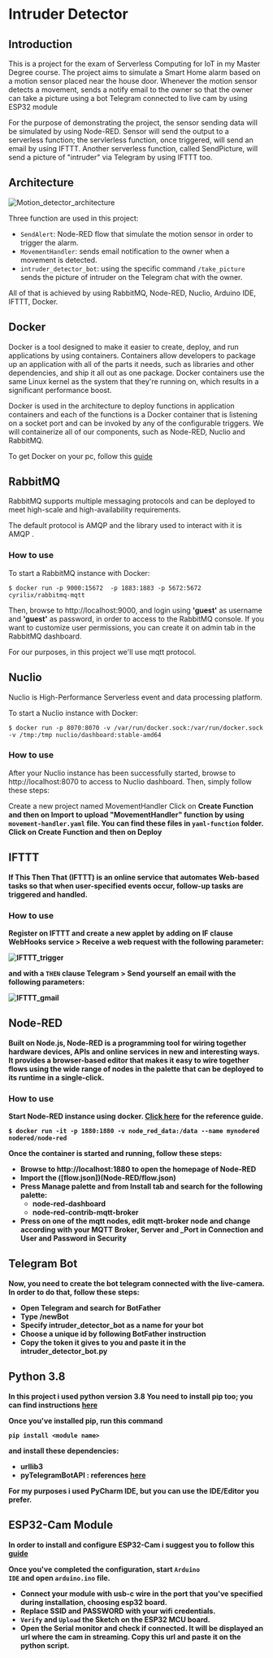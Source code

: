 # Intruder Detector

## Introduction
This is a project for the exam of Serverless Computing for IoT in my Master Degree course.
The project aims to simulate a Smart Home alarm based on a motion sensor placed near the house door. Whenever  the motion sensor detects a movement,  sends a notify email to  the owner so that the owner can take a picture using a bot Telegram connected to live cam by using ESP32 module

For the purpose of demonstrating the project, the sensor sending data will be simulated by using Node-RED. Sensor will send the output to a serverless function; the servlerless function, once triggered, will send an email by using IFTTT. Another serverless function, called SendPicture, will send a picture of "intruder" via Telegram by using IFTTT too.

## Architecture
![Motion_detector_architecture](https://user-images.githubusercontent.com/51193421/210550312-730ac36b-fdc2-455b-8403-c0c7c6772b6d.png)

Three function are used in this project:

<ul>
  <li><code>SendAlert</code>: Node-RED flow that simulate the motion sensor in order to trigger the alarm.</li>
  <li><code>MovementHandler</code>: sends email notification to the owner when a movement is detected.</li>
  <li><code>intruder_detector_bot</code>: using the specific command <code>/take_picture</code> sends the picture of intruder on the Telegram chat with the owner.</li>
</ul>

All of that is achieved by using RabbitMQ, Node-RED, Nuclio, Arduino IDE, IFTTT, Docker.

## Docker
Docker is a tool designed to make it easier to create, deploy, and run applications by using containers. Containers allow developers to package up an application with all of the parts it needs, such as libraries and other dependencies, and ship it all out as one package.
Docker containers use the same Linux kernel as the system that they're running on, which results in a significant performance boost.

Docker is used in the architecture to deploy functions in application containers and each of the functions is a Docker container that is listening on a socket port and can be invoked by any of the configurable triggers. We will containerize all of our components, such as Node-RED, Nuclio and RabbitMQ.

To get Docker on your pc, follow this [guide](https://docs.docker.com/get-docker/)

## RabbitMQ
RabbitMQ supports multiple messaging protocols and can be deployed to meet high-scale and high-availability requirements.

The default protocol is AMQP and the library used to interact with it is AMQP .

### How to use
To start a RabbitMQ instance with Docker:
```
$ docker run -p 9000:15672  -p 1883:1883 -p 5672:5672  cyrilix/rabbitmq-mqtt 
```
Then, browse to http://localhost:9000, and login using <b>'guest'</b> as username and <b>'guest'</b> as password, in order to access to the RabbitMQ console.
If you want to customize user permissions, you can create it on admin tab in the RabbitMQ dashboard.

For our purposes, in this project we'll use mqtt protocol.

## Nuclio
Nuclio is High-Performance Serverless event and data processing platform.

To start a Nuclio instance with Docker:
```
$ docker run -p 8070:8070 -v /var/run/docker.sock:/var/run/docker.sock -v /tmp:/tmp nuclio/dashboard:stable-amd64
```

### How to use
After your Nuclio instance has been successfully started, browse to http://localhost:8070 to access to Nuclio dashboard. Then, simply follow these steps:

Create a new project named MovementHandler
Click on <b>Create Function<b> and then on <b>Import</b> to upload "MovementHandler" function by using <code>movement-handler.yaml</code> file. You can find these files in <code>yaml-function</code> folder.
Click on <b>Create Function</b> and then on <b>Deploy</b>


## IFTTT
If This Then That (IFTTT) is an online service that automates Web-based tasks so that when user-specified events occur, follow-up tasks are triggered and handled.

### How to use
Register on IFTTT and create a new applet by adding on IF clause WebHooks service > <b>Receive a web request</b> with the following parameter:

![IFTTT_trigger](https://user-images.githubusercontent.com/51193421/210283487-a2d3e078-5f7d-436f-8381-6da30d00858b.png)

  and with a <code>THEN</code> clause Telegram > <b>Send yourself</b> an email with the following parameters:

![IFTTT_gmail](https://user-images.githubusercontent.com/51193421/210283394-81a1f3d4-493d-4e4e-ba9d-ba915f33f31d.png)

## Node-RED
Built on Node.js, Node-RED is a programming tool for wiring together hardware devices, APIs and online services in new and interesting ways.
It provides a browser-based editor that makes it easy to wire together flows using the wide range of nodes in the palette that can be deployed to its runtime in a single-click.
  
### How to use
Start Node-RED instance using docker. [Click here](https://nodered.org/docs/getting-started/docker) for the reference guide.
```
$ docker run -it -p 1880:1880 -v node_red_data:/data --name mynodered nodered/node-red
```
  
Once the container is started and running, follow these steps:
<ul>
  <li>Browse to http://localhost:1880 to open the homepage of Node-RED</li>
  <li> Import the ([flow.json])(Node-RED/flow.json)</li>
  <li> Press Manage palette and from Install tab and search for the following palette:
    <ul>
      <li> node-red-dashboard </li>
      <li >node-red-contrib-mqtt-broker </li>
    </ul>
<li>Press on one of the mqtt nodes, edit mqtt-broker node and change according with your MQTT Broker, Server and _Port in <b>Connection</b> and User and Password in <b>Security</b></li>
</ul>

## Telegram Bot
Now, you need to create the bot telegram connected with the live-camera. In order to do that, follow these steps:

- Open Telegram and search for BotFather
- Type /newBot
- Specify intruder_detector_bot as a name for your bot
- Choose a unique id by following BotFather instruction
- Copy the token it gives to you and paste it in the <b>intruder_detector_bot.py<b>

## Python 3.8
In this project i used python version 3.8
You need to install pip too; you can find instructions [here](https://phoenixnap.com/kb/install-pip-windows#:~:text=1%20Download%20PIP%20get-pip.py.%20Before%20installing%20PIP%2C%20download,Command%20Prompt%20if%20it%20isn%E2%80%99t%20already%20open.%20)

Once you've installed pip, run this command
```
pip install <module name>
```

and install these dependencies:

- urllib3
- pyTelegramBotAPI : references [here](https://github.com/eternnoir/pyTelegramBotAPI)

For my purposes i used PyCharm IDE, but you can use the IDE/Editor you prefer.

## ESP32-Cam Module
In order to install and configure ESP32-Cam i suggest you to follow this [guide](https://randomnerdtutorials.com/installing-the-esp32-board-in-arduino-ide-windows-instructions/)

Once you've completed the configuration, start <code>Arduino IDE</code> and open <code>arduino.ino</code> file.

- Connect your module with usb-c wire in the port that you've specified during installation, choosing esp32 board.
- Replace SSID and PASSWORD with your wifi credentials.
- <code>Verify</code> and <code>Upload</code> the Sketch on the ESP32 MCU board.
- Open the Serial monitor and check if connected. It will be displayed an url where the cam in streaming. Copy this url and paste it on the python script.


